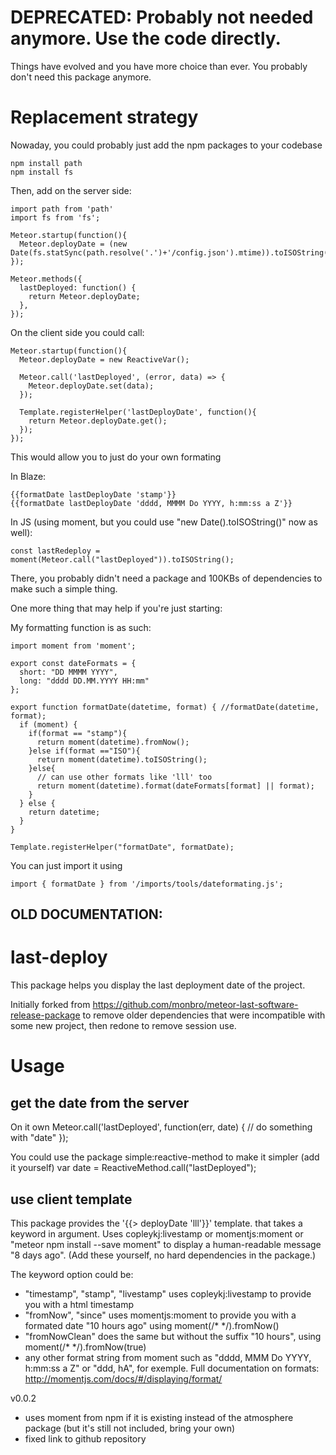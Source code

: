 DEPRECATED: Probably not needed anymore. Use the code directly.
====================================
Things have evolved and you have more choice than ever. You probably don't need this package anymore.

Replacement strategy
====================

Nowaday, you could probably just add the npm packages to your codebase

    npm install path
    npm install fs

Then, add on the server side:

    import path from 'path'
    import fs from 'fs';

    Meteor.startup(function(){
      Meteor.deployDate = (new Date(fs.statSync(path.resolve('.')+'/config.json').mtime)).toISOString();
    });

    Meteor.methods({
      lastDeployed: function() {
        return Meteor.deployDate;
      },
    });

On the client side you could call:

    Meteor.startup(function(){
      Meteor.deployDate = new ReactiveVar();

      Meteor.call('lastDeployed', (error, data) => {
        Meteor.deployDate.set(data);
      });

      Template.registerHelper('lastDeployDate', function(){
        return Meteor.deployDate.get();
      });
    });

This would allow you to just do your own formating

In Blaze:

    {{formatDate lastDeployDate 'stamp'}}
    {{formatDate lastDeployDate 'dddd, MMMM Do YYYY, h:mm:ss a Z'}}



In JS (using moment, but you could use "new Date().toISOString()" now as well):

    const lastRedeploy = moment(Meteor.call("lastDeployed")).toISOString();


There, you probably didn't need a package and 100KBs of dependencies to make such a simple thing.


One more thing that may help if you're just starting:

My formatting function is as such:

    import moment from 'moment';

    export const dateFormats = {
      short: "DD MMMM YYYY",
      long: "dddd DD.MM.YYYY HH:mm"
    };

    export function formatDate(datetime, format) { //formatDate(datetime, format);
      if (moment) {
        if(format == "stamp"){
          return moment(datetime).fromNow();
        }else if(format =="ISO"){
          return moment(datetime).toISOString();
        }else{
          // can use other formats like 'lll' too
          return moment(datetime).format(dateFormats[format] || format);
        }
      } else {
        return datetime;
      }
    }

    Template.registerHelper("formatDate", formatDate);

You can just import it using

    import { formatDate } from '/imports/tools/dateformating.js';






OLD DOCUMENTATION:
------------------------------------

last-deploy
====================================

This package helps you display the last deployment date of the project.

Initially forked from https://github.com/monbro/meteor-last-software-release-package to remove older dependencies that were incompatible with some new project, then redone to remove session use.



# Usage
## get the date from the server
On it own
    Meteor.call('lastDeployed', function(err, date) {
      // do something with "date"
    });

You could use the package simple:reactive-method to make it simpler (add it yourself)
    var date = ReactiveMethod.call("lastDeployed");

## use client template
This package provides the '{{> deployDate 'lll'}}' template. that takes a keyword in argument. Uses copleykj:livestamp or momentjs:moment or "meteor npm install --save moment" to display a human-readable message "8 days ago". (Add these yourself, no hard dependencies in the package.)

The keyword option could be:
- "timestamp", "stamp", "livestamp" uses copleykj:livestamp to provide you with a html timestamp
- "fromNow", "since" uses momentjs:moment to provide you with a formated date "10 hours ago" using moment(/* */).fromNow()
- "fromNowClean" does the same but without the suffix "10 hours", using moment(/* */).fromNow(true)
- any other format string from moment such as "dddd, MMM Do YYYY, h:mm:ss a Z" or "ddd, hA", for exemple. Full documentation on formats: http://momentjs.com/docs/#/displaying/format/


v0.0.2
- uses moment from npm if it is existing instead of the atmosphere package (but it's still not included, bring your own)
- fixed link to github repository
